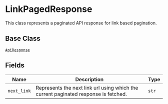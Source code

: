 
# LinkPagedResponse

This class represents a paginated API response for link based pagination.

## Base Class

[`ApiResponse`](../doc/api-response.md)

## Fields

| Name | Description | Type |
|  --- | --- | --- |
| `next_link` | Represents the next link url using which the current paginated response is fetched. | `str` |

